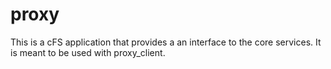 # proxy

This is a cFS application that provides a an interface to the core services. It is meant to be used with proxy_client.
